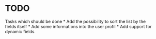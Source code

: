 TODO
====================

Tasks which should be done
    * Add the possibility to sort the list by the fields itself
    * Add some informations into the user profil
    * Add support for dynamic fields